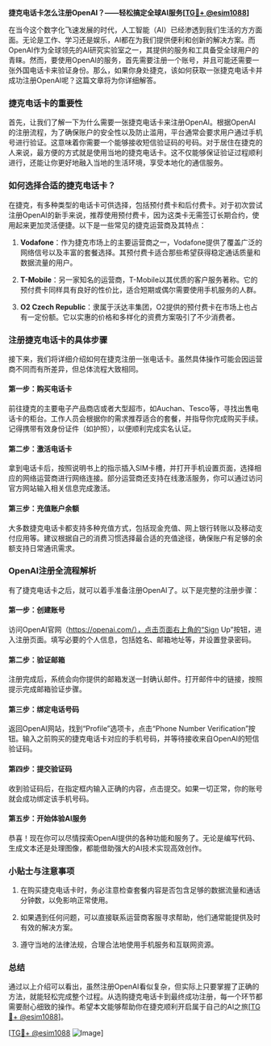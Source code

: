 **捷克电话卡怎么注册OpenAI？——轻松搞定全球AI服务[[TG💪+ @esim1088](https://t.me/s/esim1088)]**

在当今这个数字化飞速发展的时代，人工智能（AI）已经渗透到我们生活的方方面面。无论是工作、学习还是娱乐，AI都在为我们提供便利和创新的解决方案。而OpenAI作为全球领先的AI研究实验室之一，其提供的服务和工具备受全球用户的青睐。然而，要使用OpenAI的服务，首先需要注册一个账号，并且可能还需要一张外国电话卡来验证身份。那么，如果你身处捷克，该如何获取一张捷克电话卡并成功注册OpenAI呢？这篇文章将为你详细解答。

### 捷克电话卡的重要性

首先，让我们了解一下为什么需要一张捷克电话卡来注册OpenAI。根据OpenAI的注册流程，为了确保账户的安全性以及防止滥用，平台通常会要求用户通过手机号进行验证。这意味着你需要一个能够接收短信验证码的号码。对于居住在捷克的人来说，最方便的方式就是使用当地的捷克电话卡。这不仅能够保证验证过程顺利进行，还能让你更好地融入当地的生活环境，享受本地化的通信服务。

### 如何选择合适的捷克电话卡？

在捷克，有多种类型的电话卡可供选择，包括预付费卡和后付费卡。对于初次尝试注册OpenAI的新手来说，推荐使用预付费卡，因为这类卡无需签订长期合约，使用起来更加灵活便捷。以下是一些常见的捷克运营商及其特点：

1. **Vodafone**：作为捷克市场上的主要运营商之一，Vodafone提供了覆盖广泛的网络信号以及丰富的套餐选择。其预付费卡适合那些希望获得稳定通话质量和数据流量的用户。
   
2. **T-Mobile**：另一家知名的运营商，T-Mobile以其优质的客户服务著称。它的预付费卡同样具有良好的性价比，适合短期或偶尔需要使用手机服务的人群。

3. **O2 Czech Republic**：隶属于沃达丰集团，O2提供的预付费卡在市场上也占有一定份额。它以实惠的价格和多样化的资费方案吸引了不少消费者。

### 注册捷克电话卡的具体步骤

接下来，我们将详细介绍如何在捷克注册一张电话卡。虽然具体操作可能会因运营商不同而有所差异，但总体流程大致相同。

#### 第一步：购买电话卡

前往捷克的主要电子产品商店或者大型超市，如Auchan、Tesco等，寻找出售电话卡的柜台。工作人员会根据你的需求推荐适合的套餐，并指导你完成购买手续。记得携带有效身份证件（如护照），以便顺利完成实名认证。

#### 第二步：激活电话卡

拿到电话卡后，按照说明书上的指示插入SIM卡槽，并打开手机设置页面，选择相应的网络运营商进行网络连接。部分运营商还支持在线激活服务，你可以通过访问官方网站输入相关信息完成激活。

#### 第三步：充值账户余额

大多数捷克电话卡都支持多种充值方式，包括现金充值、网上银行转账以及移动支付应用等。建议根据自己的消费习惯选择最合适的充值途径，确保账户有足够的余额支持日常通讯需求。

### OpenAI注册全流程解析

有了捷克电话卡之后，就可以着手准备注册OpenAI了。以下是完整的注册步骤：

#### 第一步：创建账号

访问OpenAI官网（https://openai.com/），点击页面右上角的“Sign Up”按钮，进入注册页面。填写必要的个人信息，包括姓名、邮箱地址等，并设置登录密码。

#### 第二步：验证邮箱

注册完成后，系统会向你提供的邮箱发送一封确认邮件。打开邮件中的链接，按照提示完成邮箱验证步骤。

#### 第三步：绑定电话号码

返回OpenAI网站，找到“Profile”选项卡，点击“Phone Number Verification”按钮。输入之前购买的捷克电话卡对应的手机号码，并等待接收来自OpenAI的短信验证码。

#### 第四步：提交验证码

收到验证码后，在指定框内输入正确的内容，点击提交。如果一切正常，你的账号就会成功绑定该手机号码。

#### 第五步：开始体验AI服务

恭喜！现在你可以尽情探索OpenAI提供的各种功能和服务了。无论是编写代码、生成文本还是处理图像，都能借助强大的AI技术实现高效创作。

### 小贴士与注意事项

1. 在购买捷克电话卡时，务必注意检查套餐内容是否包含足够的数据流量和通话分钟数，以免影响正常使用。
   
2. 如果遇到任何问题，可以直接联系运营商客服寻求帮助，他们通常能提供及时有效的解决方案。

3. 遵守当地的法律法规，合理合法地使用手机服务和互联网资源。

### 总结

通过以上介绍可以看出，虽然注册OpenAI看似复杂，但实际上只要掌握了正确的方法，就能轻松完成整个过程。从选购捷克电话卡到最终成功注册，每一个环节都需要耐心细致的操作。希望本文能够帮助你在捷克顺利开启属于自己的AI之旅[[TG💪+ @esim1088](https://t.me/s/esim1088)]。

[[TG💪+ @esim1088](https://t.me/s/esim1088) ![Image](https://i.postimg.cc/4NQfJmqS/Snipaste-2025-05-13-00-14-12.png)]